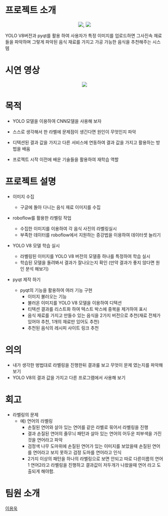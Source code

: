 # 프로젝트 소개
<p align="center">
  <img src="https://github.com/zukunft97/deeplearning-repo-3/assets/117617384/b7b2dd53-269b-4dbb-a5fa-71e662431c0f">,
  <img src="https://github.com/zukunft97/deeplearning-repo-3/assets/117617384/679baa91-49ae-4d35-91f9-8bcb74d964bf">
</p>
YOLO V8버전과 pyqt를 활용 하여 사용자가 특정 이미지를 업로드하면 그사진속 재료들을 파악하며 그렇게 파악된 음식 재료를 가지고 가공 가능한 음식을 추천해주는 시스템

# 시연 영상
<p align="center">
  <img src="https://github.com/zukunft97/deeplearning-repo-3/assets/117617384/b0429703-1fb0-48b2-89e6-4acc7e38003d">
</p>

# 목적
- YOLO 모델을 이용하여 CNN모델을 사용해 보자



- 스스로 생각해서 한 라벨에 문제점이 생긴다면 원인이 무엇인지 파악



- 디텍션된 결과 값을 가지고 다른 서비스에 연동하여 결과 값을 가지고 활용하는 방법을 배움



- 프로젝트 시작 이전에 배운 기술들을 활용하여 재학습 역할
# 프로젝트 설명

* 이미지 수집<br/>
  * 구글에 돌아 다니는 음식 재료 이미지를 수집
  
* roboflow를 활용한 라벨링 작업<br/>
  * 수집한 이미지를 이용하여 각 음식 사진의 라벨링실시
  * 부족한 데이터를 roboflow에서 지원하는 증강법을 이용하여 데이터셋 늘리기
 
* YOLO V8 모델 학습 실시 <br/>
  * 라벨링된 이미지를 YOLO V8 버전의 모델중 하나를 특정하여 학습 실시
  * 학습된 모델을 돌려봐서 결과가 잘나오는지 확인 (만약 결과가 좋지 않다면 원인 분석 해보기)
 
* pyqt 제작 하기 <br/>
  * pyqt의 기능을 활용하여 여러 기능 구현
    * 이미지 불러오는 기능
    * 불러온 이미지를 YOLO V8 모델을 이용하여 디텍션
    * 티텍션 결과를 리스트화 하여 텍스트 박스에 중복을 제거하여 표시
    * 음식 재료를 가지고 만들수 있는 음식을 2가지 버전으로 추천(재료 전체가 있어야 추천, 1개의 재료만 있어도 추천)
    * 추천된 음식의 레시피 사이트 링크 추천

# 의의
- 내가 생각한 벙법대로 라벨링을 진행한뒤 결과룰 보고 무엇이 문제 였는지를 파악해 보기
- YOLO V8의 결과 값을 가지고 다른 프로그램에서 사용해 보기

#  회고
- 라벨링의 문제
  - 예) 연어의 라벨링
    - 손질된 연어와 살아 있는 연어를 같은 라벨로 묶어서 라벨링을 진행
    - 결과 손질된 연어의 줄무늬 패턴과 살아 있는 연어의 어두운 피부색을 가진것을 연어라고 파악
    - 검정색 나무 도마위에 손질된 연어가 있는 이미지를 보았을때 손질된 연어를 연어라고 보지 못하고 검정 도마를 연어라고 인식
    - 2가지 이상의 패턴을 하나의 라벨링으로 보면 안되고 따로 다른이름의 연어1 연어2라고 라벨링을 진행하고 결과값이 저두개가 나왔을때 연어 라고 도출되게 해야함.

# 팀원 소개
[이용욱][link_1]<br/>

[link_1]: https://github.com/zukunft97/deeplearning-repo-3 "GitHub_link"
